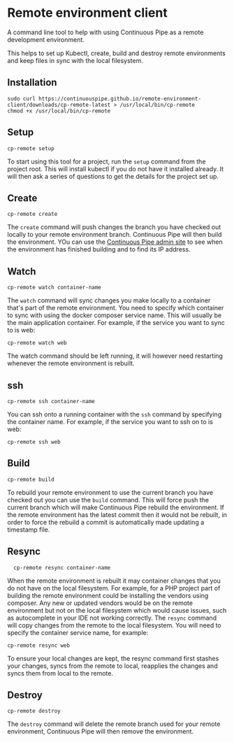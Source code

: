 # Remote environment client

A command line tool to help with using Continuous Pipe as a remote development environment.

This helps to set up Kubectl, create, build and destroy remote environments and keep files
in sync with the local filesystem.

## Installation

```
sudo curl https://continuouspipe.github.io/remote-environment-client/downloads/cp-remote-latest > /usr/local/bin/cp-remote
chmod +x /usr/local/bin/cp-remote
```

## Setup

```
cp-remote setup
```

To start using this tool for a project, run the `setup` command from the project root.
 This will install kubectl if you do not have it installed already. It will then 
 ask a series of questions to get the details for the project set up. 
 
## Create

```
cp-remote create
```

The `create` command will push changes the branch you have checked out locally to your remote 
 environment branch. Continuous Pipe will then build the environment. YOu can use the [Continuous Pipe admin
 site](https://ui.continuouspipe.io/) to see when the environment has finished building and 
 to find its IP address.
 
## Watch
 
 ```
 cp-remote watch container-name
 ```
   
 The `watch` command will sync changes you make locally to a container that's part of the remote environment.
 You need to specify which container to sync with using the docker composer service name. 
 This will usually be the main application container. For example, if the service you want to sync to is web:
  
  ```
  cp-remote watch web
  ```
The watch command should be left running, it will however need restarting whenever the remote environment
is rebuilt. 


## ssh 

 ```
 cp-remote ssh container-name
 ```
 
You can ssh onto a running container with the `ssh` command by specifying the container name.
 For example, if the service you want to ssh on to is web:
 
 ```
 cp-remote ssh web
 ```
 
## Build
 
 ```
 cp-remote build
 ```
 
To rebuild your remote environment to use the current branch you have checked out you can use the 
 `build` command. This will force push the current branch which will make Continuous Pipe rebuild the
 environment. If the remote environment has the latest commit then it would not be rebuilt, in order
 to force the rebuild a commit is automatically made updating a timestamp file.
 
## Resync

```
  cp-remote resync container-name
  ```
 
When the remote environment is rebuilt it may container changes that you do not have on the local filesystem. 
  For example, for a PHP project part of building the remote environment could be installing the vendors using composer.
  Any new or updated vendors would be on the remote environment but not on the local filesystem which would cause issues, 
  such as autocomplete in your IDE not working correctly. The `resync` command will copy changes  from the remote to the local 
  filesystem. You will need to specify the container service name, for example:
  
  ```
  cp-remote resync web
  ```
  
  To ensure your local changes are kept, the resync command first stashes your changes, syncs from the remote to local,
  reapplies the changes and syncs them from local to the remote.
  
## Destroy

 ```
 cp-remote destroy
 ```
 
The `destroy` command will delete the remote branch used for your remote environment, Continuous Pipe will
then remove the environment.


